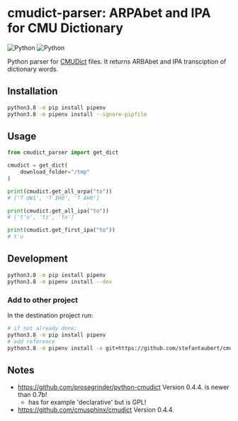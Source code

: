 # cmudict-parser: ARPAbet and IPA for CMU Dictionary

![Python](https://img.shields.io/github/license/stefantaubert/cmudict-parser)
![Python](https://img.shields.io/badge/python-3.9.0-green.svg)

Python parser for [CMUDict](http://www.speech.cs.cmu.edu/cgi-bin/cmudict) files. It returns ARBAbet and IPA transciption of dictionary words.

## Installation

```sh
python3.8 -m pip install pipenv
python3.8 -m pipenv install --ignore-pipfile
```

## Usage

``` python
from cmudict_parser import get_dict

cmudict = get_dict(
    download_folder="/tmp"
)

print(cmudict.get_all_arpa("to"))
# ['T UW1', 'T IH0', 'T AH0']

print(cmudict.get_all_ipa("to"))
# ['tˈu', 'tɪ', 'tʌ']

print(cmudict.get_first_ipa("to"))
# tˈu
```

## Development

```sh
python3.8 -m pip install pipenv
python3.8 -m pipenv install --dev
```

### Add to other project

In the destination project run:

```sh
# if not already done:
python3.8 -m pip install pipenv
# add reference
python3.8 -m pipenv install -e git+https://github.com/stefantaubert/cmudict-parser.git@master#egg=cmudict_parser
```

## Notes

- https://github.com/prosegrinder/python-cmudict Version 0.4.4. is newer than 0.7b!
  - has for example 'declarative' but is GPL!
- https://github.com/cmusphinx/cmudict Version 0.4.4.
